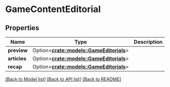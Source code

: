 # GameContentEditorial

## Properties

Name | Type | Description | Notes
------------ | ------------- | ------------- | -------------
**preview** | Option<[**crate::models::GameEditorials**](GameEditorials.md)> |  | [optional]
**articles** | Option<[**crate::models::GameEditorials**](GameEditorials.md)> |  | [optional]
**recap** | Option<[**crate::models::GameEditorials**](GameEditorials.md)> |  | [optional]

[[Back to Model list]](../README.md#documentation-for-models) [[Back to API list]](../README.md#documentation-for-api-endpoints) [[Back to README]](../README.md)



